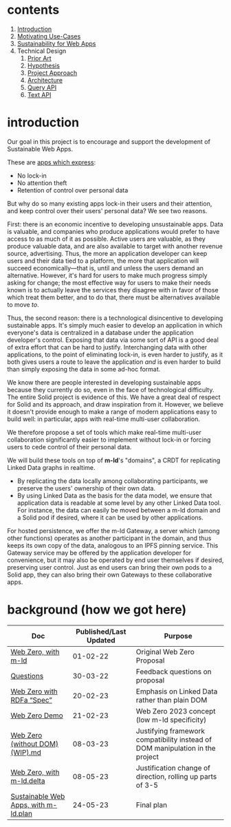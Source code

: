 # contents

1. [Introduction](index.md)
2. [Motivating Use-Cases](use-cases.md)
3. [Sustainability for Web Apps](sustainability.md)
4. Technical Design
   1. [Prior Art](design/prior-art.md)
   2. [Hypothesis](design/hypothesis.md)
   3. [Project Approach](design/approach.md)
   4. [Architecture](design/architecture.md)
   5. [Query API](design/xql.md)
   6. [Text API](design/text-api.md)

# introduction

Our goal in this project is to encourage and support the development of
Sustainable Web Apps.

These are [apps which express](sustainability.md):

- No lock-in
- No attention theft
- Retention of control over personal data

But why do so many existing apps lock-in their users and their attention, and
keep control over their users' personal data? We see two reasons.

First: there is an economic incentive to developing unsustainable apps. Data is
valuable, and companies who produce applications would prefer to have access to
as much of it as possible. Active users are valuable, as they produce valuable
data, and are also available to target with another revenue source, advertising.
Thus, the more an application developer can keep users and their data tied to a
platform, the more that application will succeed economically—that is, until and
unless the users demand an alternative. However, it's hard for users to make
much progress simply asking for change; the most effective way for users to make
their needs known is to actually leave the services they disagree with in favor
of those which treat them better, and to do that, there must be alternatives
available to move _to_.

Thus, the second reason: there is a technological disincentive to developing
sustainable apps. It's simply much easier to develop an application in which
everyone's data is centralized in a database under the application developer's
control. Exposing that data via some sort of API is a good deal of extra effort
that can be hard to justify. Interchanging data with other applications, to the
point of eliminating lock-in, is even harder to justify, as it both gives users
a route to leave the application _and_ is even harder to build than simply
exposing the data in some ad-hoc format.

We know there are people interested in developing sustainable apps because they
currently do so, even in the face of technological difficulty. The entire Solid
project is evidence of this. We have a great deal of respect for Solid and its
approach, and draw inspiration from it. However, we believe it doesn't provide
enough to make a range of modern applications easy to build well: in particular,
apps with real-time multi-user collaboration.

We therefore propose a set of tools which make real-time multi-user
collaboration significantly easier to implement without lock-in or forcing users
to cede control of their personal data.

We will build these tools on top of **m-ld**'s "domains", a CRDT for replicating
Linked Data graphs in realtime.

- By replicating the data locally among collaborating participants, we preserve
  the users' ownership of their own data.
- By using Linked Data as the basis for the data model, we ensure that application
data is readable at some level by any other Linked Data tool. For instance, the
data can easily be moved between a m-ld domain and a Solid pod if desired, where
it can be used by other applications. 

For hosted persistence, we offer the m-ld Gateway, a server which (among other
functions) operates as another participant in the domain, and thus keeps its own
copy of the data, analogous to an IPFS pinning service. This Gateway service may
be offered by the application developer for convenience, but it may also be
operated by end user themselves if desired, preserving user control. Just as end
users can bring their own pods to a Solid app, they can also bring their own
Gateways to these collaborative apps.

# background (how we got here)

| Doc                                                                                                                              | Published/Last Updated | Purpose                                                                       |
|----------------------------------------------------------------------------------------------------------------------------------|------------------------|-------------------------------------------------------------------------------|
| [Web Zero, with m-ld](https://github.com/m-ld/web-zero/wiki/Proposal)                                                            | 01-02-22               | Original Web Zero Proposal                                                    |
| [Questions](https://github.com/m-ld/web-zero/wiki/Questions)                                                                     | 30-03-22               | Feedback questions on proposal                                                |
| [Web Zero with RDFa “Spec”](https://github.com/m-ld/web-zero/blob/main/spec.md)                                                  | 20-02-23               | Emphasis on Linked Data rather than plain DOM                                 |
| [Web Zero Demo](https://github.com/m-ld/sustainable-web-apps/wiki/Web-Zero-Demo)                                                 | 21-02-23               | Web Zero 2023 concept (low m-ld specificity)                                  |
| [Web Zero (without DOM) (WIP).md](https://gist.github.com/Peeja/0212d1a299d78d92ddf3d5563e6bd1f9)                                | 08-03-23               | Justifying framework compatibility instead of DOM manipulation in the project |
| [Web Zero, with m-ld.delta](https://docs.google.com/document/u/1/d/1DrMr_PI6P81w1spiUDBTkOJGz0bPS2sZIXhCz51p7CE/edit)            | 08-05-23               | Justification change of direction, rolling up parts of 3-5                    |
| [Sustainable Web Apps, with m-ld.plan](https://docs.google.com/document/u/1/d/17YnR6f8Xp69E09sO3BShSP5H6PXx3sDGNTVxNyvl56s/edit) | 24-05-23               | Final plan                                                                    |
